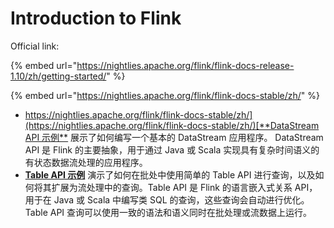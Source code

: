 # Introduction to Flink

Official link:

{% embed url="https://nightlies.apache.org/flink/flink-docs-release-1.10/zh/getting-started/" %}

{% embed url="https://nightlies.apache.org/flink/flink-docs-stable/zh/" %}

* [https://nightlies.apache.org/flink/flink-docs-stable/zh/](https://nightlies.apache.org/flink/flink-docs-stable/zh/)[**DataStream API 示例**](https://nightlies.apache.org/flink/flink-docs-release-1.10/zh/getting-started/walkthroughs/datastream\_api.html) 展示了如何编写一个基本的 DataStream 应用程序。 DataStream API 是 Flink 的主要抽象，用于通过 Java 或 Scala 实现具有复杂时间语义的有状态数据流处理的应用程序。
* [**Table API 示例**](https://nightlies.apache.org/flink/flink-docs-release-1.10/zh/getting-started/walkthroughs/table\_api.html) 演示了如何在批处中使用简单的 Table API 进行查询，以及如何将其扩展为流处理中的查询。Table API 是 Flink 的语言嵌入式关系 API，用于在 Java 或 Scala 中编写类 SQL 的查询，这些查询会自动进行优化。Table API 查询可以使用一致的语法和语义同时在批处理或流数据上运行。



